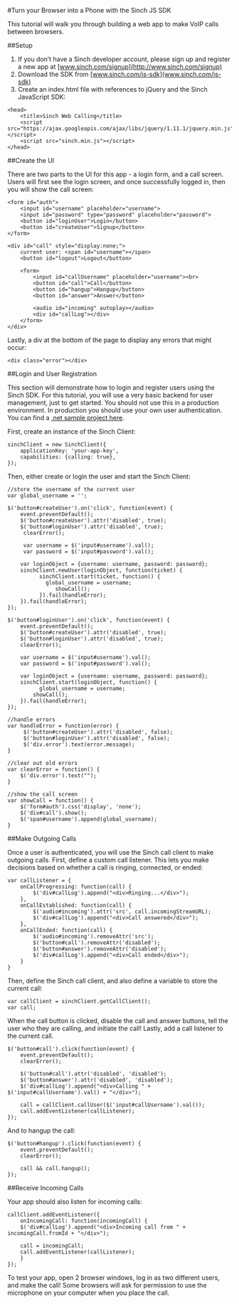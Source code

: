 #Turn your Browser into a Phone with the Sinch JS SDK

This tutorial will walk you through building a web app to make VoIP calls between browsers.

##Setup
1. If you don’t have a Sinch developer account, please sign up and register a new app at 
[www.sinch.com/signup](http://www.sinch.com/signup)
2. Download the SDK from [www.sinch.com/js-sdk](www.sinch.com/js-sdk)
3. Create an index.html file with references to jQuery and the Sinch JavaScript SDK:

```
<head>
    <title>Sinch Web Calling</title>
    <script src="https://ajax.googleapis.com/ajax/libs/jquery/1.11.1/jquery.min.js"></script>
    <script src="sinch.min.js"></script>
</head>
```

##Create the UI

There are two parts to the UI for this app - a login form, and a call screen. Users will first see the login screen, and once successfully logged in, then you will show the call screen:

    <form id="auth">
        <input id="username" placeholder="username">
        <input id="password" type="password" placeholder="password">
        <button id="loginUser">Login</button>
        <button id="createUser">Signup</button>
    </form>

    <div id="call" style="display:none;">       
        current user: <span id="username"></span>
        <button id="logout">Logout</button>

        <form>
            <input id="callUsername" placeholder="username"><br>
            <button id="call">Call</button>
            <button id="hangup">Hangup</button>
            <button id="answer">Answer</button>

            <audio id="incoming" autoplay></audio>
            <div id="callLog"></div>
        </form>
    </div>
    
Lastly, a div at the bottom of the page to display any errors that might occur:

    <div class="error"></div>
    
##Login and User Registration

This section will demonstrate how to login and register users using the Sinch SDK. For this tutorial, you will use a very basic backend for user management, just to get started. You should not use this in a production environment. In production you should use your own user authentication. You can find a [.net sample project here](https://github.com/sinch/net-backend-sample).

First, create an instance of the Sinch Client:

    sinchClient = new SinchClient({
        applicationKey: 'your-app-key',
        capabilities: {calling: true},
    });
    
Then, either create or login the user and start the Sinch Client:

    //store the username of the current user
    var global_username = '';

    $('button#createUser').on('click', function(event) {
        event.preventDefault();
        $('button#createUser').attr('disabled', true);
        $('button#loginUser').attr('disabled', true);
	     clearError();
    
	     var username = $('input#username').val();
	     var password = $('input#password').val();
    
        var loginObject = {username: username, password: password};
        sinchClient.newUser(loginObject, function(ticket) {
		      sinchClient.start(ticket, function() {
                global_username = username;
			       showCall();
		      }).fail(handleError);
        }).fail(handleError);
    });

    $('button#loginUser').on('click', function(event) {
        event.preventDefault();
        $('button#createUser').attr('disabled', true);
        $('button#loginUser').attr('disabled', true);
        clearError();
    
        var username = $('input#username').val();
        var password = $('input#password').val();

        var loginObject = {username: username, password: password};
        sinchClient.start(loginObject, function() {
		      global_username = username;
            showCall();
        }).fail(handleError);
    });
    
    //handle errors
    var handleError = function(error) {
	     $('button#createUser').attr('disabled', false);
	     $('button#loginUser').attr('disabled', false);
	     $('div.error').text(error.message);
    }
    
    //clear out old errors
    var clearError = function() {
	    $('div.error').text("");
    }
    
    //show the call screen
    var showCall = function() {
        $('form#auth').css('display', 'none');
        $('div#call').show();
        $('span#username').append(global_username);
    }

##Make Outgoing Calls

Once a user is authenticated, you will use the Sinch call client to make outgoing calls. First, define a custom call listener. This lets  you make decisions based on whether a call is ringing, connected, or ended:

    var callListener = {
        onCallProgressing: function(call) {
            $('div#callLog').append("<div>Ringing...</div>");
        },
        onCallEstablished: function(call) {
            $('audio#incoming').attr('src', call.incomingStreamURL);
            $('div#callLog').append("<div>Call answered</div>");
        },
        onCallEnded: function(call) {
            $('audio#incoming').removeAttr('src');
            $('button#call').removeAttr('disabled');
            $('button#answer').removeAttr('disabled');
            $('div#callLog').append("<div>Call ended</div>");
        }
    }
    
Then, define the Sinch call client, and also define a variable to store the current call:

    var callClient = sinchClient.getCallClient();
    var call;
    
When the call button is clicked, disable the call and answer buttons, tell the user who they are calling, and initiate the call! Lastly, add a call listener to the current call.
    
    $('button#call').click(function(event) {
        event.preventDefault();
        clearError();

        $('button#call').attr('disabled', 'disabled');
        $('button#answer').attr('disabled', 'disabled');
        $('div#callLog').append("<div>Calling " + $('input#callUsername').val() + "</div>");

        call = callClient.callUser($('input#callUsername').val());
        call.addEventListener(callListener);
    });
    
And to hangup the call:

    $('button#hangup').click(function(event) {
        event.preventDefault();
        clearError();
    
        call && call.hangup();
    });

##Receive Incoming Calls

Your app should also listen for incoming calls:

    callClient.addEventListener({
        onIncomingCall: function(incomingCall) {
        $('div#callLog').append("<div>Incoming call from " + incomingCall.fromId + "</div>");

        call = incomingCall;
        call.addEventListener(callListener);
        }
    });
    
To test your app, open 2 browser windows, log in as two different users, and make the call! Some browsers will ask for permission to use the microphone on your computer when you place the call.
